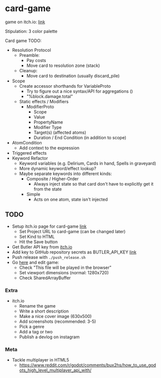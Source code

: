 # card-game

game on itch.io: [link](https://thewarlock.itch.io/card-game)

Stipulation: 3 color palette

Card game TODO:

- Resolution Protocol
  - Preamble:
    - Pay costs
    - Move card to resolution zone (stack)
  - Cleanup:
    - Move card to destination (usually discard_pile)
- Scope
  - Create accessor shorthands for VariableProto
    - Try to figure out a nice syntax/API for aggregations ()
    - "%block.damage.total"
  - Static effects / Modifiers
    - ModifierProto
      - Scope
      - Value
      - PropertyName
      - Modifier Type
      - Target(s) (affected atoms)
      - Duration / End Condition (in addition to scope)
- AtomCondition
  - Add context to the expression
- Triggered effects
- Keyword Refactor
  - Keyword variables (e.g. Delirium, Cards in hand, Spells in graveyard)
  - More dynamic keyword/effect lookup?
  - Maybe separate keywords into different kinds:
    - Composite / Higher-Order
      - Always inject state so that card don't have to explicitly get it from the state
    - Simple
      - Acts on one atom, state isn't injected

## TODO

- Setup itch.io page for card-game [link](https://itch.io/game/new)
  - Set Project URL to card-game (can be changed later)
  - Set Kind to HTML
  - Hit the Save button
- Get Butler API key from [itch.io](https://itch.io/user/settings/api-keys)
- Add key to GitHub repository secrets as BUTLER_API_KEY [link](https://github.com/bjornarprytz/card-game/settings/secrets/actions)
- Push release with `./push_release.sh`
- Go [here](https://itch.io/game/new) and edit game:
  - Check "This file will be played in the browser"
  - Set viewport dimensions (normal: 1280x720)
  - Check SharedArrayBuffer

### Extra

- itch.io
  - Rename the game
  - Write a short description
  - Make a nice cover image (630x500)
  - Add screenshots (recommended: 3-5)
  - Pick a genre
  - Add a tag or two
  - Publish a devlog on instagram

### Meta

- Tackle multiplayer in HTML5
  - https://www.reddit.com/r/godot/comments/bux2hs/how_to_use_godots_high_level_multiplayer_api_with/
